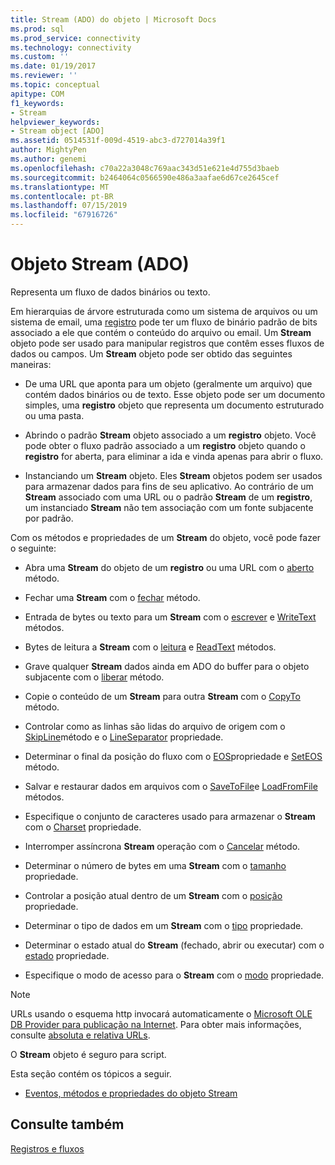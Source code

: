 ```yaml
---
title: Stream (ADO) do objeto | Microsoft Docs
ms.prod: sql
ms.prod_service: connectivity
ms.technology: connectivity
ms.custom: ''
ms.date: 01/19/2017
ms.reviewer: ''
ms.topic: conceptual
apitype: COM
f1_keywords:
- Stream
helpviewer_keywords:
- Stream object [ADO]
ms.assetid: 0514531f-009d-4519-abc3-d727014a39f1
author: MightyPen
ms.author: genemi
ms.openlocfilehash: c70a22a3048c769aac343d51e621e4d755d3baeb
ms.sourcegitcommit: b2464064c0566590e486a3aafae6d67ce2645cef
ms.translationtype: MT
ms.contentlocale: pt-BR
ms.lasthandoff: 07/15/2019
ms.locfileid: "67916726"
---
```

# <a name="stream-object-ado"></a>Objeto Stream (ADO)
Representa um fluxo de dados binários ou texto.  
  
 Em hierarquias de árvore estruturada como um sistema de arquivos ou um sistema de email, uma [registro](../../../ado/reference/ado-api/record-object-ado.md) pode ter um fluxo de binário padrão de bits associado a ele que contém o conteúdo do arquivo ou email. Um **Stream** objeto pode ser usado para manipular registros que contêm esses fluxos de dados ou campos. Um **Stream** objeto pode ser obtido das seguintes maneiras:  
  
-   De uma URL que aponta para um objeto (geralmente um arquivo) que contém dados binários ou de texto. Esse objeto pode ser um documento simples, uma **registro** objeto que representa um documento estruturado ou uma pasta.  
  
-   Abrindo o padrão **Stream** objeto associado a um **registro** objeto. Você pode obter o fluxo padrão associado a um **registro** objeto quando o **registro** for aberta, para eliminar a ida e vinda apenas para abrir o fluxo.  
  
-   Instanciando um **Stream** objeto. Eles **Stream** objetos podem ser usados para armazenar dados para fins de seu aplicativo. Ao contrário de um **Stream** associado com uma URL ou o padrão **Stream** de um **registro**, um instanciado **Stream** não tem associação com um fonte subjacente por padrão.  
  
 Com os métodos e propriedades de um **Stream** do objeto, você pode fazer o seguinte:  
  
-   Abra uma **Stream** do objeto de um **registro** ou uma URL com o [aberto](../../../ado/reference/ado-api/open-method-ado-stream.md) método.  
  
-   Fechar uma **Stream** com o [fechar](../../../ado/reference/ado-api/close-method-ado.md) método.  
  
-   Entrada de bytes ou texto para um **Stream** com o [escrever](../../../ado/reference/ado-api/write-method.md) e [WriteText](../../../ado/reference/ado-api/writetext-method.md) métodos.  
  
-   Bytes de leitura a **Stream** com o [leitura](../../../ado/reference/ado-api/read-method.md) e [ReadText](../../../ado/reference/ado-api/readtext-method.md) métodos.  
  
-   Grave qualquer **Stream** dados ainda em ADO do buffer para o objeto subjacente com o [liberar](../../../ado/reference/ado-api/flush-method-ado.md) método.  
  
-   Copie o conteúdo de um **Stream** para outra **Stream** com o [CopyTo](../../../ado/reference/ado-api/copyto-method-ado.md) método.  
  
-   Controlar como as linhas são lidas do arquivo de origem com o [SkipLine](../../../ado/reference/ado-api/skipline-method.md)método e o [LineSeparator](../../../ado/reference/ado-api/lineseparator-property-ado.md) propriedade.  
  
-   Determinar o final da posição do fluxo com o [EOS](../../../ado/reference/ado-api/eos-property.md)propriedade e [SetEOS](../../../ado/reference/ado-api/seteos-method.md) método.  
  
-   Salvar e restaurar dados em arquivos com o [SaveToFile](../../../ado/reference/ado-api/savetofile-method.md)e [LoadFromFile](../../../ado/reference/ado-api/loadfromfile-method-ado.md) métodos.  
  
-   Especifique o conjunto de caracteres usado para armazenar o **Stream** com o [Charset](../../../ado/reference/ado-api/charset-property-ado.md) propriedade.  
  
-   Interromper assíncrona **Stream** operação com o [Cancelar](../../../ado/reference/ado-api/cancel-method-ado.md) método.  
  
-   Determinar o número de bytes em uma **Stream** com o [tamanho](../../../ado/reference/ado-api/size-property-ado-stream.md) propriedade.  
  
-   Controlar a posição atual dentro de um **Stream** com o [posição](../../../ado/reference/ado-api/position-property-ado.md) propriedade.  
  
-   Determinar o tipo de dados em um **Stream** com o [tipo](../../../ado/reference/ado-api/type-property-ado-stream.md) propriedade.  
  
-   Determinar o estado atual do **Stream** (fechado, abrir ou executar) com o [estado](../../../ado/reference/ado-api/state-property-ado.md) propriedade.  
  
-   Especifique o modo de acesso para o **Stream** com o [modo](../../../ado/reference/ado-api/mode-property-ado.md) propriedade.  
  
> [!NOTE]
>  URLs usando o esquema http invocará automaticamente o [Microsoft OLE DB Provider para publicação na Internet](../../../ado/guide/appendixes/microsoft-ole-db-provider-for-internet-publishing.md). Para obter mais informações, consulte [absoluta e relativa URLs](../../../ado/guide/data/absolute-and-relative-urls.md).  
  
 O **Stream** objeto é seguro para script.  
  
 Esta seção contém os tópicos a seguir.  
  
-   [Eventos, métodos e propriedades do objeto Stream](../../../ado/reference/ado-api/stream-object-properties-methods-and-events.md)  
  
## <a name="see-also"></a>Consulte também  
 [Registros e fluxos](../../../ado/guide/data/records-and-streams.md)
